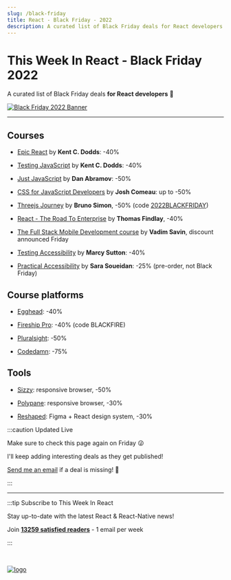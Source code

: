 ```yaml
---
slug: /black-friday
title: React - Black Friday - 2022
description: A curated list of Black Friday deals for React developers! 🤗
---
```


<head>
  <meta property="og:image" content="https://thisweekinreact.com/img/BLACK_FRIDAY_2022_v2.png"/>
  <meta name="twitter:image" content="https://thisweekinreact.com/img/BLACK_FRIDAY_2022_v2.png"/>
</head>

# This Week In React - Black Friday 2022

A curated list of Black Friday deals **for React developers** 🤗

[![Black Friday 2022 Banner](/img/BLACK_FRIDAY_2022_v2.png)](/black-friday)

---

## Courses

- [Epic React](https://epicreact.dev/?utm_source=thisweekinreact&utm_medium=thisweekinreact&utm_campaign=thisweekinreact) by **Kent C. Dodds**: -40%

- [Testing JavaScript](https://testingjavascript.com/?utm_source=thisweekinreact&utm_medium=thisweekinreact&utm_campaign=thisweekinreact) by **Kent C. Dodds**: -40%

- [Just JavaScript](https://justjavascript.com/?utm_source=thisweekinreact&utm_medium=thisweekinreact&utm_campaign=thisweekinreact) by **Dan Abramov**: -50%

- [CSS for JavaScript Developers](https://css-for-js.dev/?utm_source=thisweekinreact&utm_medium=thisweekinreact&utm_campaign=thisweekinreact) by **Josh Comeau**: up to -50%

- [Threejs Journey](https://threejs-journey.com/?utm_source=thisweekinreact&utm_medium=thisweekinreact&utm_campaign=thisweekinreact) by **Bruno Simon**, -50% (code [2022BLACKFRIDAY](https://threejs-journey.com/join/2022BLACKFRIDAY))

- [React - The Road To Enterprise](https://theroadtoenterprise.com/books/react-the-road-to-enterprise?discount_coupon=BLACKFRIDAY&utm_source=thisweekinreact&utm_medium=thisweekinreact&utm_campaign=thisweekinreact) by **Thomas Findlay**, -40%

- [The Full Stack Mobile Development course](https://academy.notjust.dev/?utm_source=thisweekinreact&utm_medium=thisweekinreact&utm_campaign=thisweekinreact) by **Vadim Savin**, discount announced Friday

- [Testing Accessibility](https://testingaccessibility.com/?utm_source=thisweekinreact&utm_medium=thisweekinreact&utm_campaign=thisweekinreact) by **Marcy Sutton**: -40%

- [Practical Accessibility](https://practical-accessibility.today/?utm_source=thisweekinreact&utm_medium=thisweekinreact&utm_campaign=thisweekinreact) by **Sara Soueidan**: -25% (pre-order, not Black Friday)

## Course platforms

- [Egghead](https://egghead.io/?utm_source=thisweekinreact&utm_medium=thisweekinreact&utm_campaign=thisweekinreact): -40%

- [Fireship Pro](https://fireship.io/pro/?utm_source=thisweekinreact&utm_medium=thisweekinreact&utm_campaign=thisweekinreact): -40% (code BLACKFIRE)

- [Pluralsight](https://www.pluralsight.com/?utm_source=thisweekinreact&utm_medium=thisweekinreact&utm_campaign=thisweekinreact): -50%

- [Codedamn](https://codedamn.com/?utm_source=thisweekinreact&utm_medium=thisweekinreact&utm_campaign=thisweekinreact): -75%

## Tools

- [Sizzy](https://sizzy.co/?utm_source=thisweekinreact&utm_medium=thisweekinreact&utm_campaign=thisweekinreact): responsive browser, -50%

- [Polypane](https://polypane.app/black-friday/?utm_source=thisweekinreact&utm_medium=thisweekinreact&utm_campaign=thisweekinreact): responsive browser, -30%

- [Reshaped](https://reshaped.so/?utm_source=thisweekinreact&utm_medium=thisweekinreact&utm_campaign=thisweekinreact): Figma + React design system, -30%

:::caution Updated Live

Make sure to check this page again on Friday 😜

I'll keep adding interesting deals as they get published!

[Send me an email](mailto:sebastien@thisweekinreact.com?subject=Black%20Friday%20Deal) if a deal is missing! 🙏

:::

---

:::tip Subscribe to This Week In React

Stay up-to-date with the latest React & React-Native news!

Join **[13259 satisfied readers](https://thisweekinreact.com/testimonials)** - 1 email per week

:::

<SubscribeFormEmbed />

<br/>

[![logo](/img/TWIR_POST.png)](/)
